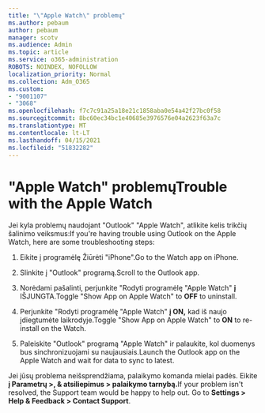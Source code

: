 ```yaml
---
title: "\"Apple Watch\" problemų"
ms.author: pebaum
author: pebaum
manager: scotv
ms.audience: Admin
ms.topic: article
ms.service: o365-administration
ROBOTS: NOINDEX, NOFOLLOW
localization_priority: Normal
ms.collection: Adm_O365
ms.custom:
- "9001107"
- "3068"
ms.openlocfilehash: f7c7c91a25a18e21c1858aba0e54a42f27bc0f58
ms.sourcegitcommit: 8bc60ec34bc1e40685e3976576e04a2623f63a7c
ms.translationtype: MT
ms.contentlocale: lt-LT
ms.lasthandoff: 04/15/2021
ms.locfileid: "51832282"
---
```

# <a name="trouble-with-the-apple-watch"></a><span data-ttu-id="7685d-102">"Apple Watch" problemų</span><span class="sxs-lookup"><span data-stu-id="7685d-102">Trouble with the Apple Watch</span></span>

<span data-ttu-id="7685d-103">Jei kyla problemų naudojant "Outlook" "Apple Watch", atlikite kelis trikčių šalinimo veiksmus:</span><span class="sxs-lookup"><span data-stu-id="7685d-103">If you're having trouble using Outlook on the Apple Watch, here are some troubleshooting steps:</span></span> 

1. <span data-ttu-id="7685d-104">Eikite į programėlę Žiūrėti "iPhone".</span><span class="sxs-lookup"><span data-stu-id="7685d-104">Go to the Watch app on iPhone.</span></span>

2. <span data-ttu-id="7685d-105">Slinkite į "Outlook" programą.</span><span class="sxs-lookup"><span data-stu-id="7685d-105">Scroll to the Outlook app.</span></span>

3. <span data-ttu-id="7685d-106">Norėdami pašalinti, perjunkite "Rodyti programėlę "Apple Watch" **į** IŠJUNGTA.</span><span class="sxs-lookup"><span data-stu-id="7685d-106">Toggle "Show App on Apple Watch" to **OFF** to uninstall.</span></span>

4. <span data-ttu-id="7685d-107">Perjunkite "Rodyti programėlę "Apple Watch" **į ON,** kad iš naujo įdiegtumėte laikrodyje.</span><span class="sxs-lookup"><span data-stu-id="7685d-107">Toggle "Show App on Apple Watch" to **ON** to re-install on the Watch.</span></span>

5. <span data-ttu-id="7685d-108">Paleiskite "Outlook" programą "Apple Watch" ir palaukite, kol duomenys bus sinchronizuojami su naujausiais.</span><span class="sxs-lookup"><span data-stu-id="7685d-108">Launch the Outlook app on the Apple Watch and wait for data to sync to latest.</span></span> 

<span data-ttu-id="7685d-109">Jei jūsų problema neišsprendžiama, palaikymo komanda mielai padės. Eikite **į Parametrų >, & atsiliepimus > palaikymo tarnybą.**</span><span class="sxs-lookup"><span data-stu-id="7685d-109">If your problem isn't resolved, the Support team would be happy to help out. Go to **Settings > Help & Feedback > Contact Support**.</span></span> 